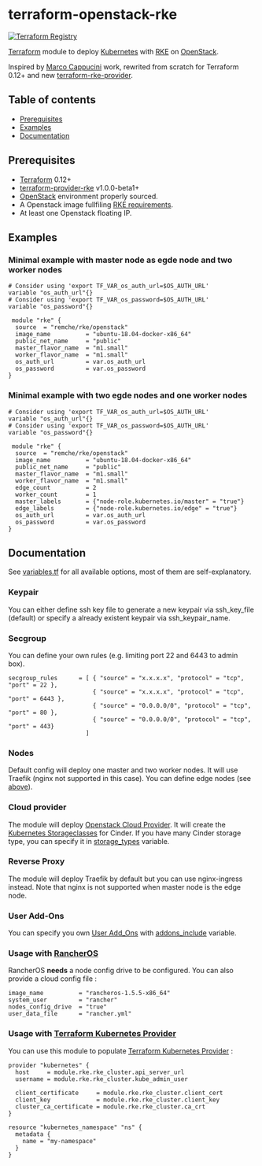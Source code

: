 # terraform-openstack-rke

[![Terraform Registry](https://img.shields.io/badge/terraform-registry-blue.svg)](https://registry.terraform.io/modules/remche/rke/openstack)

[Terraform](https://www.terraform.io/) module to deploy [Kubernetes](https://kubernetes.io) with [RKE](https://rancher.com/docs/rke/latest/en/) on [OpenStack](https://www.openstack.org/).

Inspired by [Marco Cappucini](https://github.com/mcapuccini/terraform-openstack-rke) work, rewrited from scratch for Terraform 0.12+ and new [terraform-rke-provider](https://github.com/rancher/terraform-provider-rke).

## Table of contents
- [Prerequisites](#prerequisites)
- [Examples](#examples)
- [Documentation](#documentation)

## Prerequisites

- [Terraform](https://www.terraform.io/) 0.12+
- [terraform-provider-rke](https://github.com/rancher/terraform-provider-rke) v1.0.0-beta1+
- [OpenStack](https://docs.openstack.org/zh_CN/user-guide/common/cli-set-environment-variables-using-openstack-rc.html) environment properly sourced.
- A Openstack image fullfiling [RKE requirements](https://rancher.com/docs/rke/latest/en/os/).
- At least one Openstack floating IP.

## Examples
### Minimal example with master node as egde node and two worker nodes

```hcl
# Consider using 'export TF_VAR_os_auth_url=$OS_AUTH_URL'
variable "os_auth_url"{}
# Consider using 'export TF_VAR_os_password=$OS_AUTH_URL'
variable "os_password"{}

 module "rke" {
  source  = "remche/rke/openstack"
  image_name          = "ubuntu-18.04-docker-x86_64"
  public_net_name     = "public"
  master_flavor_name  = "m1.small"
  worker_flavor_name  = "m1.small"
  os_auth_url         = var.os_auth_url
  os_password         = var.os_password
}
```

###  Minimal example with two egde nodes and one worker nodes

```hcl
# Consider using 'export TF_VAR_os_auth_url=$OS_AUTH_URL'
variable "os_auth_url"{}
# Consider using 'export TF_VAR_os_password=$OS_AUTH_URL'
variable "os_password"{}

 module "rke" {
  source  = "remche/rke/openstack"
  image_name          = "ubuntu-18.04-docker-x86_64"
  public_net_name     = "public"
  master_flavor_name  = "m1.small"
  worker_flavor_name  = "m1.small"
  edge_count          = 2
  worker_count        = 1
  master_labels       = {"node-role.kubernetes.io/master" = "true"}
  edge_labels         = {"node-role.kubernetes.io/edge" = "true"}
  os_auth_url         = var.os_auth_url
  os_password         = var.os_password
}
```

## Documentation

See [variables.tf](variables.tf) for all available options, most of them are self-explanatory.

### Keypair

You can either define ssh key file to generate a new keypair via ssh\_key\_file (default) or specify a already existent keypair via ssh\_keypair\_name.

### Secgroup

You can define your own rules (e.g. limiting port 22 and 6443 to admin box).

```hcl
secgroup_rules      = [ { "source" = "x.x.x.x", "protocol" = "tcp", "port" = 22 },
                        { "source" = "x.x.x.x", "protocol" = "tcp", "port" = 6443 },
                        { "source" = "0.0.0.0/0", "protocol" = "tcp", "port" = 80 },
                        { "source" = "0.0.0.0/0", "protocol" = "tcp", "port" = 443}
                      ]
```

### Nodes

Default config will deploy one master and two worker nodes. It will use Traefik (nginx not supported in this case).
You can define edge nodes (see [above](#minimal-example-with-two-egde-nodes-and-one-worker-nodes)).

### Cloud provider

The module will deploy [Openstack Cloud Provider](https://rancher.com/docs/rke/latest/en/config-options/cloud-providers/openstack/). 
It will create the [Kubernetes Storageclasses](https://kubernetes.io/docs/concepts/storage/storage-classes/) for Cinder. If you have many Cinder storage type, you can specify it in [storage_types](variables.tf#L164) variable.

### Reverse Proxy

The module will deploy Traefik by default but you can use nginx-ingress instead. Note that nginx is not supported when master node is the edge node.

### User Add-Ons

You can specify you own [User Add_Ons](https://rancher.com/docs/rke/latest/en/config-options/add-ons/user-defined-add-ons/) with [addons_include](variables.tf#176) variable.

### Usage with [RancherOS](https://rancher.com/rancher-os/)

RancherOS **needs** a node config drive to be configured. You can also provide a cloud config file :

```hcl
image_name          = "rancheros-1.5.5-x86_64"
system_user         = "rancher"
nodes_config_drive  = "true"
user_data_file      = "rancher.yml"
```

### Usage with [Terraform Kubernetes Provider](https://www.terraform.io/docs/providers/kubernetes/index.html)

You can use this module to populate [Terraform Kubernetes Provider](https://www.terraform.io/docs/providers/kubernetes/index.html) :

```hcl
provider "kubernetes" {
  host     = module.rke.rke_cluster.api_server_url
  username = module.rke.rke_cluster.kube_admin_user

  client_certificate     = module.rke.rke_cluster.client_cert
  client_key             = module.rke.rke_cluster.client_key
  cluster_ca_certificate = module.rke.rke_cluster.ca_crt
}

resource "kubernetes_namespace" "ns" {
  metadata {
    name = "my-namespace"
  }
}
```
